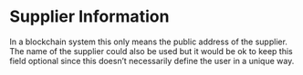 # Supplier Information

In a blockchain system this only means the public address of the supplier. The name of the supplier could also be used but it would be ok to keep this field optional since this doesn’t necessarily define the user in a unique way.
